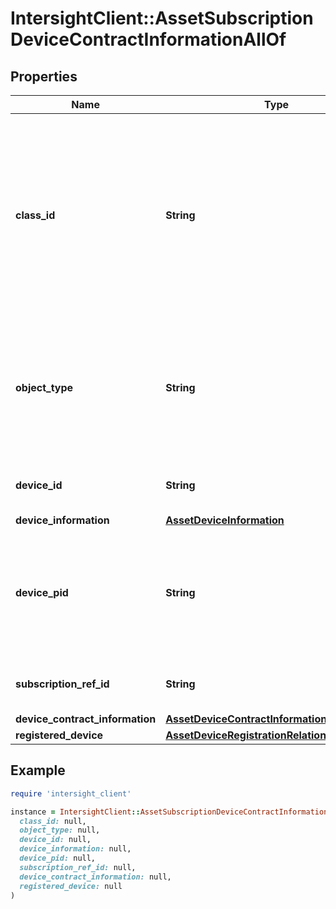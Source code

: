 # IntersightClient::AssetSubscriptionDeviceContractInformationAllOf

## Properties

| Name | Type | Description | Notes |
| ---- | ---- | ----------- | ----- |
| **class_id** | **String** | The fully-qualified name of the instantiated, concrete type. This property is used as a discriminator to identify the type of the payload when marshaling and unmarshaling data. | [default to &#39;asset.SubscriptionDeviceContractInformation&#39;] |
| **object_type** | **String** | The fully-qualified name of the instantiated, concrete type. The value should be the same as the &#39;ClassId&#39; property. | [default to &#39;asset.SubscriptionDeviceContractInformation&#39;] |
| **device_id** | **String** | Unique identifier of the Cisco device. | [optional][readonly] |
| **device_information** | [**AssetDeviceInformation**](AssetDeviceInformation.md) |  | [optional] |
| **device_pid** | **String** | Product identifier for the specified Cisco device. It is used to distinguish between HyperFlex and UCS devices. | [optional][readonly] |
| **subscription_ref_id** | **String** | Identifies the consumption-based subscription. | [optional][readonly] |
| **device_contract_information** | [**AssetDeviceContractInformationRelationship**](AssetDeviceContractInformationRelationship.md) |  | [optional] |
| **registered_device** | [**AssetDeviceRegistrationRelationship**](AssetDeviceRegistrationRelationship.md) |  | [optional] |

## Example

```ruby
require 'intersight_client'

instance = IntersightClient::AssetSubscriptionDeviceContractInformationAllOf.new(
  class_id: null,
  object_type: null,
  device_id: null,
  device_information: null,
  device_pid: null,
  subscription_ref_id: null,
  device_contract_information: null,
  registered_device: null
)
```


